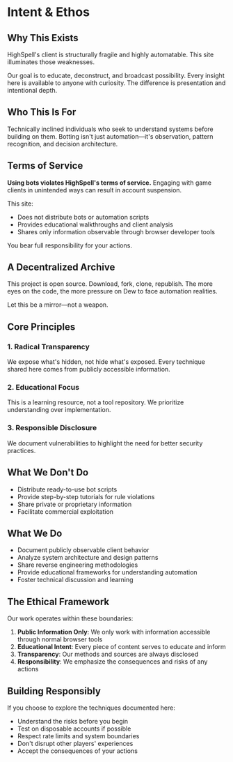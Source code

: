 # Intent & Ethos

## Why This Exists

HighSpell's client is structurally fragile and highly automatable. This site illuminates those weaknesses.

Our goal is to educate, deconstruct, and broadcast possibility. Every insight here is available to anyone with curiosity. The difference is presentation and intentional depth.

## Who This Is For

Technically inclined individuals who seek to understand systems before building on them. Botting isn't just automation—it's observation, pattern recognition, and decision architecture.

## Terms of Service

**Using bots violates HighSpell's terms of service.** Engaging with game clients in unintended ways can result in account suspension.

This site:
- Does not distribute bots or automation scripts
- Provides educational walkthroughs and client analysis
- Shares only information observable through browser developer tools

You bear full responsibility for your actions.

## A Decentralized Archive

This project is open source. Download, fork, clone, republish. The more eyes on the code, the more pressure on Dew to face automation realities.

Let this be a mirror—not a weapon.

## Core Principles

### 1. Radical Transparency
We expose what's hidden, not hide what's exposed. Every technique shared here comes from publicly accessible information.

### 2. Educational Focus
This is a learning resource, not a tool repository. We prioritize understanding over implementation.

### 3. Responsible Disclosure
We document vulnerabilities to highlight the need for better security practices.

## What We Don't Do

- Distribute ready-to-use bot scripts
- Provide step-by-step tutorials for rule violations
- Share private or proprietary information
- Facilitate commercial exploitation

## What We Do

- Document publicly observable client behavior
- Analyze system architecture and design patterns
- Share reverse engineering methodologies
- Provide educational frameworks for understanding automation
- Foster technical discussion and learning

## The Ethical Framework

Our work operates within these boundaries:

1. **Public Information Only**: We only work with information accessible through normal browser tools
2. **Educational Intent**: Every piece of content serves to educate and inform
3. **Transparency**: Our methods and sources are always disclosed
4. **Responsibility**: We emphasize the consequences and risks of any actions

## Building Responsibly

If you choose to explore the techniques documented here:

- Understand the risks before you begin
- Test on disposable accounts if possible
- Respect rate limits and system boundaries
- Don't disrupt other players' experiences
- Accept the consequences of your actions
 